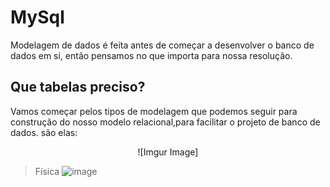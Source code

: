 # MySql

Modelagem de dados é feita antes de começar a desenvolver o banco de dados em si, então pensamos no que importa para nossa resolução.

## Que tabelas preciso?

Vamos começar pelos tipos de modelagem que podemos seguir para construção do nosso modelo relacional,para facilitar o projeto de banco de dados. são elas:
<div align="center">![Imgur Image] </div>

> Física 
> ![image](https://user-images.githubusercontent.com/57760132/134388472-3eb9821c-1f20-454f-b7ad-b288486a0a54.png)





